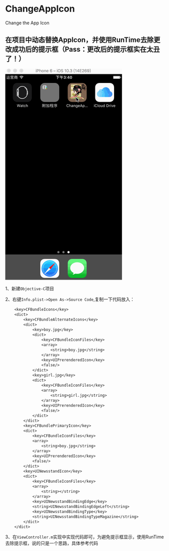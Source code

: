 # ChangeAppIcon
Change the App Icon

## 在项目中动态替换AppIcon，并使用RunTime去除更改成功后的提示框（Pass：更改后的提示框实在太丑了！）

![示例gif](https://github.com/GlassOfRedWinemm/ChangeAppIcon/blob/master/ChangeAppIcon/ChangeAppIcon/ChangeAppIcon.gif)

1、新建`Objective-C`项目

2、右键`Info.plist->Open As->Source Code`,复制一下代码放入：

```
    <key>CFBundleIcons</key>
    <dict>
        <key>CFBundleAlternateIcons</key>
        <dict>
            <key>boy.jpg</key>
            <dict>
                <key>CFBundleIconFiles</key>
                <array>
                    <string>boy.jpg</string>
                </array>
                <key>UIPrerenderedIcon</key>
                <false/>
            </dict>
            <key>girl.jpg</key>
            <dict>
                <key>CFBundleIconFiles</key>
                <array>
                    <string>girl.jpg</string>
                </array>
                <key>UIPrerenderedIcon</key>
                <false/>
            </dict>
        </dict>
        <key>CFBundlePrimaryIcon</key>
        <dict>
            <key>CFBundleIconFiles</key>
            <array>
                <string>boy.jpg</string>
            </array>
            <key>UIPrerenderedIcon</key>
            <false/>
        </dict>
        <key>UINewsstandIcon</key>
        <dict>
            <key>CFBundleIconFiles</key>
            <array>
                <string></string>
            </array>
            <key>UINewsstandBindingEdge</key>
            <string>UINewsstandBindingEdgeLeft</string>
            <key>UINewsstandBindingType</key>
            <string>UINewsstandBindingTypeMagazine</string>
        </dict>
    </dict>

```
3、在`ViewController.m`实现中实现代码即可，为避免提示框显示，使用RunTime去除提示框，说的只是一个思路，具体参考代码


